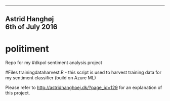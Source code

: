 ----------------------
   Astrid Hanghøj  
  6th of July 2016 
----------------------

# politiment
Repo for my #dkpol sentiment analysis project

#Files
trainingdataharvest.R - this script is used to harvest training data for my sentiment classifier (build on Azure ML)


Please refer to http://astridhanghoej.dk/?page_id=129 for an explanation of this project.
